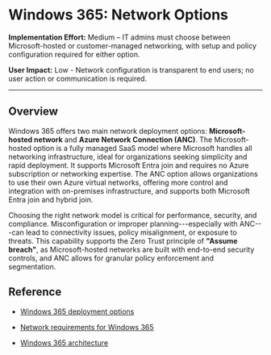 # Windows 365: Network Options

**Implementation Effort:** Medium – IT admins must choose between Microsoft-hosted or customer-managed networking, with setup and policy configuration required for either option.

**User Impact:** Low - Network configuration is transparent to end users; no user action or communication is required.

---

## Overview

Windows 365 offers two main network deployment options:
**Microsoft-hosted network** and **Azure Network Connection (ANC)**. The
Microsoft-hosted option is a fully managed SaaS model where Microsoft
handles all networking infrastructure, ideal for organizations seeking
simplicity and rapid deployment. It supports Microsoft Entra join and
requires no Azure subscription or networking expertise. The ANC option
allows organizations to use their own Azure virtual networks, offering
more control and integration with on-premises infrastructure, and
supports both Microsoft Entra join and hybrid join.

Choosing the right network model is critical for performance, security,
and compliance. Misconfiguration or improper planning---especially with
ANC---can lead to connectivity issues, policy misalignment, or exposure
to threats. This capability supports the Zero Trust principle of
**"Assume breach"**, as Microsoft-hosted networks are built with
end-to-end security controls, and ANC allows for granular policy
enforcement and segmentation.

## Reference

* [Windows 365 deployment
  options](https://learn.microsoft.com/en-us/windows-365/enterprise/deployment-options)

* [Network requirements for Windows
  365](https://learn.microsoft.com/en-us/windows-365/enterprise/requirements-network)

* [Windows 365
  architecture](https://learn.microsoft.com/en-us/windows-365/enterprise/architecture)
